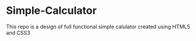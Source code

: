 # Simple-Calculator
This repo is a design of full functional simple calulator created using HTML5 and CSS3
